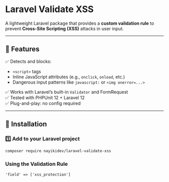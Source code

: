 # Laravel Validate XSS

A lightweight Laravel package that provides a **custom validation rule** to prevent **Cross-Site Scripting (XSS)** attacks in user input.

---

## 🚀 Features

✅ Detects and blocks:
- `<script>` tags  
- Inline JavaScript attributes (e.g., `onclick`, `onload`, etc.)  
- Dangerous input patterns like `javascript:` or `<img onerror=...>`

✅ Works with Laravel’s built-in `Validator` and FormRequest  
✅ Tested with PHPUnit 12 + Laravel 12  
✅ Plug-and-play: no config required  

---

## 🧩 Installation

### 1️⃣ Add to your Laravel project

```bash
composer require nayikidev/laravel-validate-xss
```
### Using the Validation Rule
`'field' => ['xss_protection']`